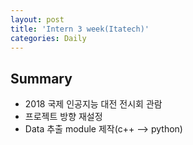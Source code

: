 ```yaml
---
layout: post
title: 'Intern 3 week(Itatech)'
categories: Daily
---
```

## Summary  
* 2018 국제 인공지능 대전 전시회 관람
* 프로젝트 방향 재설정  
* Data 추출 module 제작(c++ --> python)  

## 